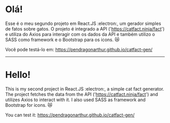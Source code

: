 # Olá!

Esse é o meu segundo projeto em React.JS :electron:, um gerador simples de fatos sobre gatos. O projeto é integrado a API ('https://catfact.ninja/fact') e utiliza do Axios para interagir com os dados da API e também utilizo o SASS como framework e o Bootstrap para os icons. :crying_cat_face:

Você pode testá-lo em: https://pendragonarthur.github.io/catfact-gen/


-------------------------------

# Hello!

This is my second project in React.JS :electron:, a simple cat fact generator. The project fetches the data from the API ('https://catfact.ninja/fact') and utilizes Axios to interact with it. I also used SASS as framework and Bootstrap for icons. :crying_cat_face:

You can test it: https://pendragonarthur.github.io/catfact-gen/
